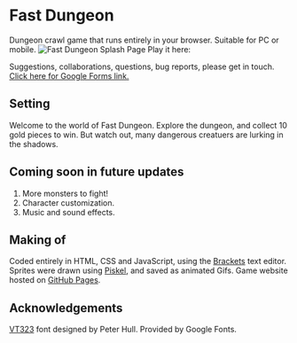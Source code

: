 # Fast Dungeon
Dungeon crawl game that runs entirely in your browser. Suitable for PC or mobile.
![Fast Dungeon Splash Page](https://markb-nyp.github.io/fast-dungeon/Resources/FD_splash_1.png)
Play it here: 

Suggestions, collaborations, questions, bug reports, please get in touch.
[Click here for Google Forms link.](https://docs.google.com/forms/d/e/1FAIpQLSc7h9e_N2cWjd-fMvnNISYVUqeP_hz99eK6J_UuMZJKKMToqw/viewform)

## Setting
Welcome to the world of Fast Dungeon. Explore the dungeon, and collect 10 gold pieces to win. But watch out, many dangerous creatuers are lurking in the shadows.

## Coming soon in future updates
1. More monsters to fight!
2. Character customization.
3. Music and sound effects.

## Making of
Coded entirely in HTML, CSS and JavaScript, using the [Brackets](https://brackets.io/) text editor.
Sprites were drawn using [Piskel](https://www.piskelapp.com/), and saved as animated Gifs.
Game website hosted on [GitHub Pages](https://pages.github.com/).

## Acknowledgements
[VT323](https://fonts.google.com/specimen/VT323?query=VT323) font designed by Peter Hull. Provided by Google Fonts.
